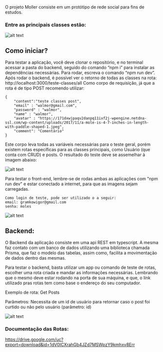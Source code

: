 O projeto Moller consiste em um protótipo de rede social para fins de estudos.

### Entre as principais classes estão:


![alt text](https://i.imgur.com/QZel4K6.png)


## Como iniciar?

Para testar a aplicação, você deve clonar o repositório, e no terminal acessar a pasta do backend, seguido do comando “npm i” para instalar as dependências necessárias. Para rodar, escreva o comando “npm run dev”. Após rodar o backend, é possível ver o retorno de todas as classes na rota: http://localhost:3000/teste-classes/all
Como corpo de requisição, já que a rota é de tipo POST recomendo utilizar:

	{
		"content":"teste classes post",
		"email" : "walmor@gmail.com",
		"password" : "walmor", 
		"name" : "walmor", 
		"avatar" : "https://171dxwjpaqv2danpq11ixf2j-wpengine.netdna-ssl.com/wp-content/uploads/2017/11/a-mole-is-4-7-inches-in-length-with-paddle-shaped-1.jpeg",
		"comment": "Comentário"
	}

Este corpo leva todas as variáveis necessárias para o teste geral, porém existem rotas específicas para as classes principais, como Usuário (que conta com CRUD) e posts. O resultado do teste deve se assemelhar à imagem abaixo:

![alt text](https://i.imgur.com/pZtKKlp.png)


Para testar o front-end, lembre-se de rodas ambas as aplicações com "npm run dev" e estar conectado a internet, para que as imagens sejam carregadas.

	Como login de teste, pode ser utilizado o a seguir:
	email: gramkowigor@gmail.com
	senha: moles




![alt text](https://i.imgur.com/SIbwals.png)




## Backend:

O Backend da aplicação consiste em uma api REST em typescript. A mesma faz contato com um banco de dados utilizando uma biblioteca chamada Prisma, que faz o modelo das tabelas, assim como, facilita a movimentação de dados dentro das mesmas.

Para testar o backend, basta utilizar um app ou comando de teste de rotas, escolher uma rota criada e mandar as informações necessárias. Lembrando que o mesmo deve estar rodando na porta de sua máquina, e que, o link utilizado pras rotas tem como base o endereço do seu computador.


Exemplo de rota: Get Posts

Parâmetros: Necessita de um id de usuário para retornar caso o post foi curtido ou não pelo usuário (parâmetro: id)


![alt text](https://i.imgur.com/NuRe0VT.png)


### Documentação das Rotas:

https://drive.google.com/uc?export=download&id=1dV0ICXrahGb4JZd7MSWpzY9kmhxv8Err

